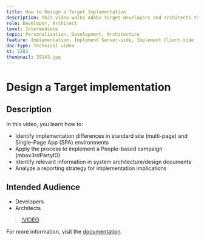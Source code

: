 ```yaml
---
title: How to Design a Target Implementation
description: This video walks Adobe Target developers and architects through the implementation differences in standard site (multi-page) and Single-Page App (SPA) environments. Learn how to apply the process to implement a People-based campaign (mbox3rdPartyID), identify relevant information in system architecture/design documents, and analyze a reporting strategy for implementation implications.
role: Developer, Architect
level: Intermediate
topic: Personalization, Development, Architecture
feature: Implementation, Implement Server-side, Implement Client-side
doc-type: technical video
kt: 5383
thumbnail: 35143.jpg
---
```


# Design a Target implementation

## Description

In this video, you learn how to:

* Identify implementation differences in standard site (multi-page) and Single-Page App (SPA) environments
* Apply the process to implement a People-based campaign (mbox3rdPartyID)
* Identify relevant information in system architecture/design documents
* Analyze a reporting strategy for implementation implications

## Intended Audience

* Developers
* Architects

>[!VIDEO](https://video.tv.adobe.com/v/35143/?quality=12)

For more information, visit the [documentation](https://docs.adobe.com/content/help/en/target/using/implement-target/implementing-target.html).
